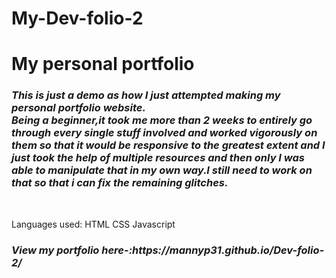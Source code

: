 # My-Dev-folio-2
<h1>My personal portfolio</h1>
<h3><I>This is just a demo as how I just attempted making my personal portfolio website.<br>
Being a beginner,it took me more than 2 weeks to entirely go through every single stuff involved and worked vigorously on them so that it would be responsive to the greatest extent and I just took the help of multiple resources and then only I was able to manipulate that in my own way.I still need to work on that so that i can fix the remaining glitches.</I></h3><br>
<p>Languages used:
HTML  CSS Javascript</p>
<h3><I>View my portfolio here-:https://mannyp31.github.io/Dev-folio-2/ </I></h3>


